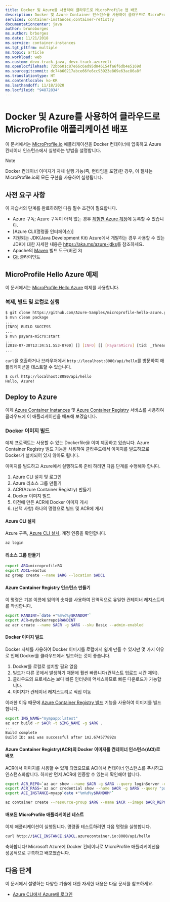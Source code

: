 ```yaml
---
title: Docker 및 Azure를 사용하여 클라우드로 MicroProfile 앱 배포
description: Docker 및 Azure Container 인스턴스를 사용하여 클라우드로 MicroProfile 앱을 배포하는 방법에 대해 알아봅니다.
services: container-instances;container-retistry
documentationcenter: java
author: brunoborges
ms.author: brborges
ms.date: 11/21/2018
ms.service: container-instances
ms.tgt_pltfrm: multiple
ms.topic: article
ms.workload: web
ms.custom: devx-track-java, devx-track-azurecli
ms.openlocfilehash: 72bb601c87e66c6ad95d046154fa6f6db4e5169d
ms.sourcegitcommit: dc74b60217abce66fe6cc93923e869e63ac86a8f
ms.translationtype: HT
ms.contentlocale: ko-KR
ms.lasthandoff: 11/18/2020
ms.locfileid: "94872834"
---
```

# <a name="deploy-a-microprofile-application-to-the-cloud-with-docker-and-azure"></a>Docker 및 Azure를 사용하여 클라우드로 MicroProfile 애플리케이션 배포

이 문서에서는 [MicroProfile.io] 애플리케이션을 Docker 컨테이너에 압축하고 Azure 컨테이너 인스턴스에서 실행하는 방법을 설명합니다.

> [!NOTE]
>
> Docker 컨테이너 이미지가 자체 실행 가능(즉, 런타임을 포함)한 경우, 이 절차는MicroProfile.io의 모든 구현을 사용하여 실행됩니다.

## <a name="prerequisites"></a>사전 요구 사항

이 자습서의 단계를 완료하려면 다음 필수 조건이 필요합니다.

* Azure 구독; Azure 구독이 아직 없는 경우 [체험판 Azure 계정]에 등록할 수 있습니다.
* [Azure CLI(명령줄 인터페이스)]
* 지원되는 JDK(Java Development Kit) Azure에서 개발하는 경우 사용할 수 있는 JDK에 대한 자세한 내용은 <https://aka.ms/azure-jdks>를 참조하세요.
* Apache의 [Maven] 빌드 도구(버전 3)
* [Git] 클라이언트

## <a name="microprofile-hello-azure-sample"></a>MicroProfile Hello Azure 예제

이 문서에서는 [MicroProfile Hello Azure](https://github.com/azure-samples/microprofile-hello-azure) 예제를 사용합니다.

### <a name="clone-build-and-run-locally"></a>복제, 빌드 및 로컬로 실행

```bash
$ git clone https://github.com/Azure-Samples/microprofile-hello-azure.git
$ mvn clean package
...
[INFO] BUILD SUCCESS
...
$ mvn payara-micro:start
...
[2018-07-30T13:34:51.553-0700] [] [INFO] [] [PayaraMicro] [tid: _ThreadID=1 _ThreadName=main] [timeMillis: 1532982891553] [levelValue: 800] Payara Micro  5.182 #badassmicrofish (build 303) ready in 10,304 (ms)
...
```

`curl`을 호출하거나 브라우저에서 `http://localhost:8080/api/hello`를 방문하여 애플리케이션을 테스트할 수 있습니다.

```bash
$ curl http://localhost:8080/api/hello
Hello, Azure!
```

## <a name="deploy-to-azure"></a>Deploy to Azure

이제 [Azure Container Instances] 및 [Azure Container Registry] 서비스를 사용하여 클라우드에 이 애플리케이션을 배포해 보겠습니다.

### <a name="build-a-docker-image"></a>Docker 이미지 빌드

예제 프로젝트는 사용할 수 있는 Dockerfile을 이미 제공하고 있습니다. Azure Container Registry 빌드 기능을 사용하여 클라우드에서 이미지를 빌드하므로 Docker가 설치되어 있지 않아도 됩니다.

이미지를 빌드하고 Azure에서 실행하도록 준비 하려면 다음 단계를 수행해야 합니다.

1. Azure CLI 설치 및 로그인
1. Azure 리소스 그룹 만들기
1. ACR(Azure Container Registry) 만들기
1. Docker 이미지 빌드
1. 이전에 만든 ACR에 Docker 이미지 게시
1. (선택 사항) 하나의 명령으로 빌드 및 ACR에 게시


#### <a name="set-up-azure-cli"></a>Azure CLI 설치

Azure 구독, [Azure CLI 설치](/cli/azure/install-azure-cli?view=azure-cli-latest), 계정 인증을 확인합니다.

```bash
az login
```

#### <a name="create-a-resource-group"></a>리소스 그룹 만들기

```bash
export ARG=microprofileRG
export ADCL=eastus
az group create --name $ARG --location $ADCL
```

#### <a name="create-an-azure-container-registry-instance"></a>Azure Container Registry 인스턴스 만들기

이 명령은 기본 이름에 임의의 숫자를 사용하여 전역적으로 유일한 컨테이너 레지스트리를 작성합니다.

```bash
export RANDINT=`date +"%m%d%y$RANDOM"`
export ACR=mydockerrepo$RANDINT
az acr create --name $ACR -g $ARG --sku Basic --admin-enabled
```

#### <a name="build-the-docker-image"></a>Docker 이미지 빌드

Docker 자체를 사용하여 Docker 이미지를 로컬에서 쉽게 만들 수 있지만 몇 가지 이유로 인해 Docker를 클라우드에서 빌드하는 것이 좋습니다.

1. Docker를 로컬로 설치할 필요 없음
1. 빌드가 다른 곳에서 발생하기 때문에 훨씬 빠릅니다(컨텍스트 업로드 시간 제외).
1. 클라우드의 프로세스는 보다 빠른 인터넷에 액세스하므로 빠른 다운로드가 가능합니다.
1. 이미지가 컨테이너 레지스트리로 직접 이동

이러한 이유 때문에 [Azure Container Registry 빌드] 기능을 사용하여 이미지를 빌드합니다.

```bash
export IMG_NAME="mympapp:latest"
az acr build -r $ACR -t $IMG_NAME -g $ARG .
...
Build complete
Build ID: aa1 was successful after 1m2.674577892s
```

#### <a name="deploy-docker-image-from-azure-container-registry-acr-into-container-instances-aci"></a>Azure Container Registry(ACR)의 Docker 이미지를 컨테이너 인스턴스(ACI)로 배포

ACR에서 이미지를 사용할 수 있게 되었으므로 ACI에서 컨테이너 인스턴스를 푸시하고 인스턴스화합니다. 하지만 먼저 ACR에 인증할 수 있는지 확인해야 합니다.

```bash
export ACR_REPO=`az acr show --name $ACR -g $ARG --query loginServer -o tsv`
export ACR_PASS=`az acr credential show --name $ACR -g $ARG --query "passwords[0].value" -o tsv`
export ACI_INSTANCE=myapp`date +"%m%d%y$RANDOM"`

az container create --resource-group $ARG --name $ACR --image $ACR_REPO/$IMG_NAME --cpu 1 --memory 1 --registry-login-server $ACR_REPO --registry-username $ACR --registry-password $ACR_PASS --dns-name-label $ACI_INSTANCE --ports 8080
```

#### <a name="test-your-deployed-microprofile-application"></a>배포된 MicroProfile 애플리케이션 테스트

이제 애플리케이션이 실행됩니다. 명령줄 테스트하려면 다음 명령을 실행합니다.

```bash
curl http://$ACI_INSTANCE.$ADCL.azurecontainer.io:8080/api/hello
````

축하합니다! Microsoft Azure에 Docker 컨테이너로 MicroProfile 애플리케이션을 성공적으로 구축하고 배포했습니다.

## <a name="next-steps"></a>다음 단계

이 문서에서 설명하는 다양한 기술에 대한 자세한 내용은 다음 문서를 참조하세요.

* [Azure CLI에서 Azure에 로그인](/azure/xplat-cli-connect)

<!-- URL List -->

[Azure Container Registry 빌드]: /azure/container-registry/container-registry-build-overview
[MicroProfile.io]: https://microprofile.io
[Azure Command Line Interface (CLI)]: /cli/azure/overview
[Azure for Java Developers]: ../index.yml
[Azure portal]: https://portal.azure.com/
[체험판 Azure 계정]: https://azure.microsoft.com/pricing/free-trial/
[Git]: https://github.com/
[Maven]: http://maven.apache.org/
[Java Development Kit (JDK)]: ../fundamentals/java-jdk-long-term-support.md
<!-- http://www.oracle.com/technetwork/java/javase/downloads/ -->
[Azure Container Instances]: /azure/container-instances/
[Azure Container Registry]:  /azure/container-registry
